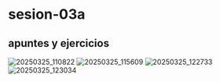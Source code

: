 # sesion-03a

## apuntes y ejercicios

![20250325_110822](https://github.com/user-attachments/assets/e4721a79-3839-4e30-9a0b-8731762dc306)
![20250325_115609](https://github.com/user-attachments/assets/48861815-9df6-4df0-b54d-6282637f2738)
![20250325_122733](https://github.com/user-attachments/assets/81a61ca7-b2fe-4dd5-8627-4c103f10f849)
![20250325_123034](https://github.com/user-attachments/assets/c05adb2e-2b3b-436d-9999-9dec3cd2a5a8)
